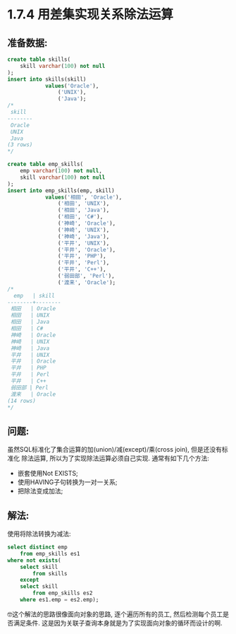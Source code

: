 # 1.7.4 用差集实现关系除法运算

## 准备数据:
```sql
create table skills(
    skill varchar(100) not null
);
insert into skills(skill)
            values('Oracle'),
                ('UNIX'),
                ('Java');
/*
 skill
--------
 Oracle
 UNIX
 Java
(3 rows)
*/

create table emp_skills(
    emp varchar(100) not null,
    skill varchar(100) not null
);
insert into emp_skills(emp, skill)
            values('相田', 'Oracle'),
                ('相田', 'UNIX'),
                ('相田', 'Java'),
                ('相田', 'C#'),
                ('神崎', 'Oracle'),
                ('神崎', 'UNIX'),
                ('神崎', 'Java'),
                ('平井', 'UNIX'),
                ('平井', 'Oracle'),
                ('平井', 'PHP'),
                ('平井', 'Perl'),
                ('平井', 'C++'),
                ('弱田部', 'Perl'),
                ('渡来', 'Oracle');
/*
  emp   | skill
--------+--------
 相田   | Oracle
 相田   | UNIX
 相田   | Java
 相田   | C#
 神崎   | Oracle
 神崎   | UNIX
 神崎   | Java
 平井   | UNIX
 平井   | Oracle
 平井   | PHP
 平井   | Perl
 平井   | C++
 弱田部 | Perl
 渡来   | Oracle
(14 rows)
*/
```

## 问题:
虽然SQL标准化了集合运算的加(union)/减(except)/乘(cross join), 但是还没有标准化
除法运算, 所以为了实现除法运算必须自己实现.
通常有如下几个方法:
* 嵌套使用Not EXISTS;
* 使用HAVING子句转换为一对一关系;
* 把除法变成加法;

## 解法:
使用将除法转换为减法:
```sql
select distinct emp
    from emp_skills es1
where not exists(
    select skill
        from skills
    except
    select skill
        from emp_skills es2
    where es1.emp = es2.emp);
```
🤓这个解法的思路很像面向对象的思路, 逐个遍历所有的员工, 然后检测每个员工是否满足条件.
这是因为关联子查询本身就是为了实现面向对象的循环而设计的啊.

